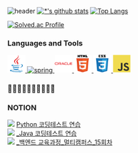 ![header](https://capsule-render.vercel.app/api?type=waving&color=auto&height=200&section=header&text=LEE%20ZEUS&fontSize=70)
[![*'s github stats](https://github-readme-stats.vercel.app/api?username=Lee-Jewoo)](https://github.com/Lee-Jewoo)
[![Top Langs](https://github-readme-stats.vercel.app/api/top-langs/?username=Lee-Jewoo)](https://github.com/Lee-Jewoo/github-readme-stats)<br>

[![Solved.ac Profile](http://mazassumnida.wtf/api/generate_badge?boj=zeus0801)](https://solved.ac/zeus0801)
<h3 align="left">Languages and Tools</h3>
<p align="left"> 
<a href="https://www.java.com" target="_blank" rel="noreferrer"> <img src="https://raw.githubusercontent.com/devicons/devicon/master/icons/java/java-original.svg" alt="java" width="40" height="40"/> </a>
<a href="https://spring.io/" target="_blank" rel="noreferrer"> <img src="https://www.vectorlogo.zone/logos/springio/springio-icon.svg" alt="spring" width="40" height="40"/> </a>
<a href="https://www.oracle.com/" target="_blank" rel="noreferrer"> <img src="https://raw.githubusercontent.com/devicons/devicon/master/icons/oracle/oracle-original.svg" alt="oracle" width="40" height="40"/> </a>
<a href="https://www.w3.org/html/" target="_blank" rel="noreferrer"> <img src="https://raw.githubusercontent.com/devicons/devicon/master/icons/html5/html5-original-wordmark.svg" alt="html5" width="40" height="40"/> </a>
<a href="https://www.w3schools.com/css/" target="_blank" rel="noreferrer"> <img src="https://raw.githubusercontent.com/devicons/devicon/master/icons/css3/css3-original-wordmark.svg" alt="css3" width="40" height="40"/> </a>
<a href="https://developer.mozilla.org/en-US/docs/Web/JavaScript" target="_blank" rel="noreferrer"> <img src="https://raw.githubusercontent.com/devicons/devicon/master/icons/javascript/javascript-original.svg" alt="javascript" width="40" height="40"/> </a>
 </p>



### 🥔🥔🥔🥔🥔🥔🥔🥔🥔🥔<br>
### NOTION
<img src="https://github.com/Lee-jewoo/Lee-Jewoo/assets/137736223/c7f9055e-2312-4464-a58f-a29cba26e1bb" width="20"> [ Python 코딩테스트 연습](https://2zeus.notion.site/Python-dfbe8994b5594d62a3772c7c89660407?pvs=4)<br>
<img src="https://github.com/Lee-jewoo/Lee-Jewoo/assets/137736223/c7f9055e-2312-4464-a58f-a29cba26e1bb" width="20"> [_Java 코딩테스트 연습](https://2zeus.notion.site/Java-f7466b9fee6f486fb4eefe35f00acb13?pvs=4)<br>
<img src="https://github.com/Lee-jewoo/Lee-Jewoo/assets/137736223/c7f9055e-2312-4464-a58f-a29cba26e1bb" width="20"> [_백엔드 교육과정_멀티캠퍼스_15회차](https://2zeus.notion.site/KDT-acc2885514d84aa4a1d714f37fc2dae6?pvs=4)<br>

